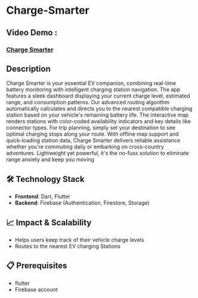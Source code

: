 # Charge-Smarter
## Video Demo :
### [Charge Smarter](https://youtu.be/ykU6HiN6xMM) 

## Description
Charge Smarter is your essential EV companion, combining real-time battery monitoring with intelligent charging station navigation. The app features a sleek dashboard displaying your current charge level, estimated range, and consumption patterns. Our advanced routing algorithm automatically calculates and directs you to the nearest compatible charging station based on your vehicle's remaining battery life. The interactive map renders stations with color-coded availability indicators and key details like connector types. For trip planning, simply set your destination to see optimal charging stops along your route. With offline map support and quick-loading station data, Charge Smarter delivers reliable assistance whether you're commuting daily or embarking on cross-country adventures. Lightweight yet powerful, it's the no-fuss solution to eliminate range anxiety and keep you moving

## 🛠️ Technology Stack

- **Frontend**: Dart, Flutter
- **Backend**: Firebase (Authentication, Firestore, Storage)

## 📈 Impact & Scalability
- Helps users keep track of their vehicle charge levels
- Routes to the nearest EV charging Stations

## 📋 Prerequisites

- flutter 
- Firebase account


